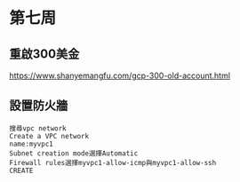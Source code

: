 # 第七周
## 重啟300美金
https://www.shanyemangfu.com/gcp-300-old-account.html
## 設置防火牆
````
搜尋vpc network
Create a VPC network
name:myvpc1
Subnet creation mode選擇Automatic
Firewall rules選擇myvpc1-allow-icmp與myvpc1-allow-ssh
CREATE
````

